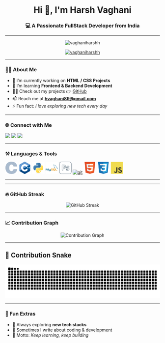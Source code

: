 <h1 align="center">Hi 👋, I'm Harsh Vaghani</h1> 
<h3 align="center">💻 A Passionate FullStack Developer from India</h3>  

---

<p align="center">
  <img src="https://komarev.com/ghpvc/?username=HarshhVaghani&label=Profile%20views&color=0e75b6&style=flat" alt="vaghaniharshh" />
</p>

<p align="center">
  <a href="https://github.com/ryo-ma/github-profile-trophy">
    <img src="https://github-profile-trophy.vercel.app/?username=HarshhVaghani&theme=tokyonight&margin-w=10&margin-h=10" alt="vaghaniharshh" />
  </a>
</p>

---

### 👨‍💻 About Me  
- 🔭 I’m currently working on **HTML / CSS Projects**  
- 🌱 I’m learning **Frontend & Backend Development**  
- 👨‍💻 Check out my projects 👉 [GitHub](https://github.com/vaghaniharshh)  
- 📫 Reach me at **hvaghani89@gmail.com**  
- ⚡ Fun fact: *I love exploring new tech every day*  

---

### 🌐 Connect with Me  
<p align="left">
  <a href="mailto:hvaghani89@gmail.com"><img src="https://img.shields.io/badge/Gmail-D14836?style=for-the-badge&logo=gmail&logoColor=white"/></a>
  <a href="https://www.linkedin.com/in/harshhvaghani" target="_blank"><img src="https://img.shields.io/badge/LinkedIn-0077B5?style=for-the-badge&logo=linkedin&logoColor=white"/></a>
  <a href="https://x.com/tech_with_harsh" target="_blank"><img src="https://img.shields.io/badge/Twitter-1DA1F2?style=for-the-badge&logo=twitter&logoColor=white"/></a>
</p>

---

### ⚒️ Languages & Tools  
<p align="left">
  <a href="https://www.cprogramming.com/" target="_blank"><img src="https://raw.githubusercontent.com/devicons/devicon/master/icons/c/c-original.svg" alt="c" width="40" height="40"/></a>
  <a href="https://www.w3schools.com/cpp/" target="_blank"><img src="https://raw.githubusercontent.com/devicons/devicon/master/icons/cplusplus/cplusplus-original.svg" alt="cplusplus" width="40" height="40"/></a>
  <a href="https://www.python.org" target="_blank"><img src="https://raw.githubusercontent.com/devicons/devicon/master/icons/python/python-original.svg" alt="python" width="40" height="40"/></a>
  <a href="https://www.mysql.com/" target="_blank"><img src="https://raw.githubusercontent.com/devicons/devicon/master/icons/mysql/mysql-original-wordmark.svg" alt="mysql" width="40" height="40"/></a>
  <a href="https://www.photoshop.com/" target="_blank"><img src="https://raw.githubusercontent.com/devicons/devicon/master/icons/photoshop/photoshop-line.svg" alt="photoshop" width="40" height="40"/></a>
  <a href="https://git-scm.com/" target="_blank"><img src="https://www.vectorlogo.zone/logos/git-scm/git-scm-icon.svg" alt="git" width="40" height="40"/></a>
  <a href="https://developer.mozilla.org/en-US/docs/Web/HTML" target="_blank"><img src="https://raw.githubusercontent.com/devicons/devicon/master/icons/html5/html5-original.svg" alt="html" width="40" height="40"/></a>
  <a href="https://developer.mozilla.org/en-US/docs/Web/CSS" target="_blank"><img src="https://raw.githubusercontent.com/devicons/devicon/master/icons/css3/css3-original.svg" alt="css" width="40" height="40"/></a>
  <a href="https://www.javascript.com/" target="_blank"><img src="https://raw.githubusercontent.com/devicons/devicon/master/icons/javascript/javascript-original.svg" alt="javascript" width="40" height="40"/></a>
</p>

---



---

### 🔥 GitHub Streak  

<p align="center">
  <img src="https://nirzak-streak-stats.vercel.app/?user=HarshhVaghani&theme=dark&hide_border=false" alt="GitHub Streak"/>
</p>


---



### 📈 Contribution Graph  
<p align="center">
  <img src="https://github-readme-activity-graph.vercel.app/graph?username=HarshhVaghani&theme=tokyo-night" alt="Contribution Graph" />
</p>

---

## 🐍 Contribution Snake  
![Snake animation](https://github.com/Vaghaniharshh/Vaghaniharshh/blob/output/github-contribution-grid-snake.svg)  

---

### 🚀 Fun Extras  
- 🎯 Always exploring **new tech stacks**  
- 📝 Sometimes I write about coding & development  
- 🧩 Motto: *Keep learning, keep building*  
